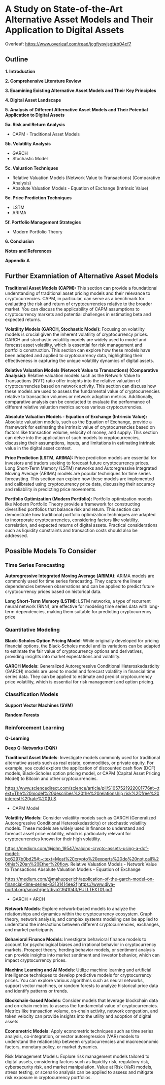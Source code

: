 # A Study on State-of-the-Art Alternative Asset Models and Their Application to Digital Assets

Overleaf: https://www.overleaf.com/read/jcgftypvjsgt#b04cf7

## Outline

**1. Introduction**

**2. Comprehensive Literature Review**

**3. Examining Existing Alternative Asset Models and Their Key Principles**

**4. Digital Asset Landscape**

**5. Analysis of Different Alternative Asset Models and Their Potential Application to Digital Assets**

**5a. Risk and Return Analysis**
- CAPM - Traditional Asset Models

**5b. Volatility Analysis**
- GARCH
- Stochastic Model

**5c. Valuation Techniques**
- Relative Valuation Models (Network Value to Transactions) (Comparative Analysis)
- Absolute Valuation Models - Equation of Exchange (Intrinsic Value)

**5e. Price Prediction Techniques**
- LSTM
- ARIMA

**5f. Portfolio Management Strategies**
- Modern Portfolio Theory

**6. Conclusion**

**Notes and References**

**Appendix A**

## Further Examniation of Alternative Asset Models

**Traditional Asset Models (CAPM):**
This section can provide a foundational understanding of traditional asset pricing models and their relevance to cryptocurrencies. CAPM, in particular, can serve as a benchmark for evaluating the risk and return of cryptocurrencies relative to the broader market. You can discuss the applicability of CAPM assumptions to cryptocurrency markets and potential challenges in estimating beta and expected returns.

**Volatility Models (GARCH, Stochastic Model):**
Focusing on volatility models is crucial given the inherent volatility of cryptocurrency prices. GARCH and stochastic volatility models are widely used to model and forecast asset volatility, which is essential for risk management and portfolio construction. This section can explore how these models have been adapted and applied to cryptocurrency data, highlighting their effectiveness in capturing the unique volatility dynamics of digital assets.

**Relative Valuation Models (Network Value to Transactions) (Comparative Analysis):**
Relative valuation models such as the Network Value to Transactions (NVT) ratio offer insights into the relative valuation of cryptocurrencies based on network activity. This section can discuss how these models are used to assess the fundamental value of cryptocurrencies relative to transaction volumes or network adoption metrics. Additionally, comparative analysis can be conducted to evaluate the performance of different relative valuation metrics across various cryptocurrencies.

**Absolute Valuation Models - Equation of Exchange (Intrinsic Value):**
Absolute valuation models, such as the Equation of Exchange, provide a framework for estimating the intrinsic value of cryptocurrencies based on factors like transaction volume, velocity of money, and supply. This section can delve into the application of such models to cryptocurrencies, discussing their assumptions, inputs, and limitations in estimating intrinsic value in the digital asset context.

**Price Prediction (LSTM, ARIMA):**
Price prediction models are essential for investors and traders seeking to forecast future cryptocurrency prices. Long Short-Term Memory (LSTM) networks and Autoregressive Integrated Moving Average (ARIMA) models are popular techniques for time series forecasting. This section can explore how these models are implemented and calibrated using cryptocurrency price data, discussing their accuracy and reliability in predicting price movements.

**Portfolio Optimization (Modern Portfolio):**
Portfolio optimization models like Modern Portfolio Theory provide a framework for constructing diversified portfolios that balance risk and return. This section can demonstrate how traditional portfolio optimization techniques are adapted to incorporate cryptocurrencies, considering factors like volatility, correlation, and expected returns of digital assets. Practical considerations such as liquidity constraints and transaction costs should also be addressed.

## Possible Models To Consider

### Time Series Forecasting 
**Autoregressive Integrated Moving Average (ARIMA)**: ARIMA models are commonly used for time series forecasting. They capture the linear dependencies between observations and can be applied to predict future cryptocurrency prices based on historical data.

**Long Short-Term Memory (LSTM)**: LSTM networks, a type of recurrent neural network (RNN), are effective for modeling time series data with long-term dependencies, making them suitable for predicting cryptocurrency price

### Quantitative Modeling
**Black-Scholes Option Pricing Model**: While originally developed for pricing financial options, the Black-Scholes model and its variations can be adapted to estimate the fair value of cryptocurrency options and derivatives, providing insights into market expectations and volatility.

**GARCH Models**: Generalized Autoregressive Conditional Heteroskedasticity (GARCH) models are used to model and forecast volatility in financial time series data. They can be applied to estimate and predict cryptocurrency price volatility, which is essential for risk management and option pricing.

### Classification Models
**Support Vector Machines (SVM)**

**Random Forests**

### Reinforcement Learning
**Q-Learning**

**Deep Q-Networks (DQN)**


**Traditional Asset Models**: Investigate models commonly used for traditional alternative assets such as real estate, commodities, or private equity. For example, you could explore the application of discounted cash flow (DCF) models, Black-Scholes option pricing model, or CAPM (Capital Asset Pricing Model) to Bitcoin and other cryptocurrencies.

https://www.sciencedirect.com/science/article/pii/S1057521922001776#:~:text=The%20model%20describes%20the%20relationship,risk%2Dfree%20interest%20rate%20(U.S.
- CAPM Model

**Volatility Models**: Consider volatility models such as GARCH (Generalized Autoregressive Conditional Heteroskedasticity) or stochastic volatility models. These models are widely used in finance to understand and forecast asset price volatility, which is particularly relevant for cryptocurrencies known for their high volatility.

https://medium.com/@john_19547/valuing-crypto-assets-using-a-dcf-model-bc6297b0bd25#:~:text=Most%20crypto%20experts%20do%20not,call%20this%20an%20Ether%20flow.
Relative Valuation Models - Network Value to Transactions
Absolute Valuation Models - Equation of Exchange

https://medium.com/@mahupperich/application-of-the-garch-model-on-financial-time-series-83131414ee2f
https://www.diva-portal.org/smash/get/diva2:941043/FULLTEXT01.pdf
- GARCH + ARCH

**Network Models**: Explore network-based models to analyze the relationships and dynamics within the cryptocurrency ecosystem. Graph theory, network analysis, and complex systems modeling can be applied to understand the interactions between different cryptocurrencies, exchanges, and market participants.

**Behavioral Finance Models**: Investigate behavioral finance models to account for psychological biases and irrational behavior in cryptocurrency markets. Prospect theory, herding behavior models, or sentiment analysis can provide insights into market sentiment and investor behavior, which can impact cryptocurrency prices.

**Machine Learning and AI Models**: Utilize machine learning and artificial intelligence techniques to develop predictive models for cryptocurrency prices. You can explore various algorithms such as neural networks, support vector machines, or random forests to analyze historical price data and identify patterns or trends.

**Blockchain-based Models**: Consider models that leverage blockchain data and on-chain metrics to assess the fundamental value of cryptocurrencies. Metrics like transaction volume, on-chain activity, network congestion, and token velocity can provide insights into the utility and adoption of digital assets.

**Econometric Models**: Apply econometric techniques such as time series analysis, co-integration, or vector autoregression (VAR) models to understand the relationship between cryptocurrencies and macroeconomic factors, monetary policy, or market dynamics.

Risk Management Models: Explore risk management models tailored to digital assets, considering factors such as liquidity risk, regulatory risk, cybersecurity risk, and market manipulation. Value at Risk (VaR) models, stress testing, or scenario analysis can be applied to assess and mitigate risk exposure in cryptocurrency portfolios.
